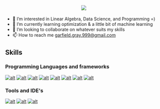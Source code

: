 <h1 align="center">
  <a href="https://git.io/typing-svg">
    <img src="https://readme-typing-svg.herokuapp.com/?lines=Hey,+There:)+👋;I'm+Garfield+Gray...;Student,+cpp+developer;Nice+to+meet+you!&center=true&size=30&color=fe428e">
  </a>
</h1>



- 👀 I’m interested in Linear Algebra, Data Science, and Programming =)
- 🌱 I’m currently learning optimization & a little bit of machine learning
- 💞️ I’m looking to collaborate on whatever suits my skills
- 📫 How to reach me garfield.gray.999@gmail.com

## Skills

### Programming Languages and frameworks

[![alt](https://skillicons.dev/icons?i=python)](https://www.python.org/)
[![alt](https://skillicons.dev/icons?i=c)](https://www.cprogramming.com/)
[![alt](https://skillicons.dev/icons?i=cpp)](https://www.cprogramming.com/)
[![alt](https://skillicons.dev/icons?i=latex)](https://www.latex-project.org/)
[![alt](https://skillicons.dev/icons?i=julia)](https://julialang.org/)
[![alt](https://skillicons.dev/icons?i=qt)](https://doc.qt.io/qt-6/qtqml-index.html)
[![alt](https://skillicons.dev/icons?i=linux)](https://ubuntu.com/)
[![alt](https://skillicons.dev/icons?i=matlab)](http://www.mathworks.com/)


### Tools and IDE's

[![alt](https://skillicons.dev/icons?i=git)](https://git-scm.com/)
[![alt](https://skillicons.dev/icons?i=github)](https://github.com/)
[![alt](https://skillicons.dev/icons?i=gitlab)](https://about.gitlab.com/)


<!---
garfield-gray/garfield-gray is a ✨ special ✨ repository because its `README.md` (this file) appears on your GitHub profile.
You can click the Preview link to take a look at your changes.
--->
